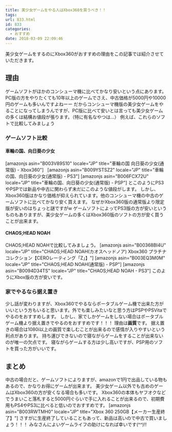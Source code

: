 ```yaml
---
title: 美少女ゲームをやる人はXbox360を買うべき！！
tags:
url: 833.html
id: 833
categories:
  - おすすめ
date: 2018-03-09 22:09:46
---
```


美少女ゲームをするのにXbox360がおすすめの理由をこの記事では紹介させていただきます。

理由
--

ゲームソフトがほかのコンシューマ機に比べてかなり安いという点にあります。 PC版の方をやりたくても10年以上のゲームでさえ、中古価格が5000円や10000円のゲームも多いんですよねーー だからコンシューマ機版の美少女ゲームをやることになってしまうんですが、PC版に比べて安いとは言っても美少女ゲームの多くは結構お値段が張ります。（特に有名なやつは...） 例えば、これらのソフトで比較してみましょう

### ゲームソフト比較

#### 車輪の国、向日葵の少女

\[amazonjs asin="B003V89S10" locale="JP" title="車輪の国 向日葵の少女(通常版) - Xbox360"\]   \[amazonjs asin="B009YSTSZ2" locale="JP" title="車輪の国、向日葵の少女(通常版) - PS3"\] \[amazonjs asin="B006FCX72U" locale="JP" title="車輪の国、向日葵の少女(通常版) - PSP"\] とこのようにPS3やPSPでは新品や中古に関わらず未だにこのような値段がします。 しかし、Xbox360版はかなり価格が抑えられています。他のコンシューマ機の中古のゲームソフトに比べてかなり安く買えます。 なぜかXbox360版の通常版より限定版が安いのはちょっと謎ですがw ゲームソフトによってPS3版の方が安いというものもありますが、美少女ゲームの多くはXbox360版のソフトの方が安く買うことが出来ます。

#### CHAOS;HEAD NOAH

CHAOS;HEAD NOAHで比較してみましょう。 \[amazonjs asin="B00368BI4U" locale="JP" title="CHAOS;HEAD NOAH(カオスヘッドノア) Xbox360 プラチナコレクション【CEROレーティング「Z」】"\] \[amazonjs asin="B003EQ3M0M" locale="JP" title="CHAOS;HEAD NOAH(通常版) - PSP"\] \[amazonjs asin="B0094D34TS" locale="JP" title="CHAOS;HEAD NOAH - PS3"\] このようにXbox版の方が安いです。

### 家でやるなら据え置き

少し話が変わりますが、Xbox360でやるならポータブルゲーム機で出来た方がいいという方もいると思います。外でも楽しみたいなと思う方はPSPやPSVitaでやるのをおすすめします。 しかし、家でしかゲームをしない場合はポータブルゲーム機より据え置きでやるのをおすすめです！！！ 理由は**画質**です。 据え置きの場合は1080i以上の画質で楽しむことが出来るので感情が入りやすいという利点があります。 持ち運びできないので寝ながらゲームをすることが出来ないのが唯一の欠点です。 寝ながらゲームする方は少し高いですが、PSP用のソフトを買った方がいいです。

まとめ
---

中古の場合だと、ゲームソフトによりますが、amazonで1円で出品している物もあるので、かなりお得にゲームが出来ます。 美少女ゲーム以外でも古めのゲームはXbox360の方が安くなる場合も多いです。 Xbox360の本体もヤフオクなどでうまいこと落札すると5000円ぐらいで手に入れることが出来るので、初期費用もPS4やPS3に比べると低いのでおすすめです。 \[amazonjs asin="B003RWTMH0" locale="JP" title="Xbox 360 250GB【メーカー生産終了】"\] さすがに生産終了していることもあって、新品は高いので中古で買いましょう！！！ みなさんによいゲームライフの助けになれば幸いです(^^)!!
